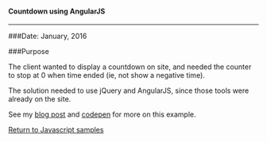#### Countdown using AngularJS
***

###Date: January, 2016

###Purpose

The client wanted to display a countdown on site, and needed the counter to stop at 0 when time ended (ie, not show a negative time).

The solution needed to use jQuery and AngularJS, since those tools were already on the site.

See my [blog post](http://blog.jeffwilkerson.net/countdown-directive/) and [codepen](http://codepen.io/stljeff1/pen/rrjBxg) for more on this example.


[Return to Javascript samples](https://github.com/stljeff1/portfolio/tree/master/Javascript/)